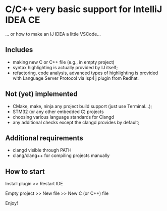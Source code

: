 # C/C++ very basic support for IntelliJ IDEA CE

... or how to make an IJ IDEA a little VSCode...

## Includes
- making new C or C++ file (e.g., in empty project)
- syntax highlighting is actually provided by IJ itself;
- refactoring, code analysis, advanced types of highlighting is provided with Language Server Protocol via lsp4ij plugin from Redhat.

## Not (yet) implemented
- CMake, make, ninja any project build support (just use Terminal...);
- STM32 (or any other embedded C) projects
- choosing various language standards for Clangd
- any additional checks except the clangd provides by default;

## Additional requirements
- clangd visible through PATH
- clang/clang++ for compiling projects manually

## How to start

Install plugin >> Restart IDE

Empty project >> New file >> New C (or C++) file

Enjoy!

